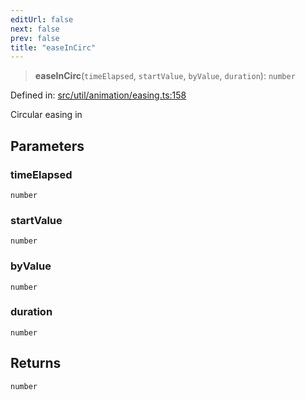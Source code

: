 ```yaml
---
editUrl: false
next: false
prev: false
title: "easeInCirc"
---
```


> **easeInCirc**(`timeElapsed`, `startValue`, `byValue`, `duration`): `number`

Defined in: [src/util/animation/easing.ts:158](https://github.com/fabricjs/fabric.js/blob/8748628df7e9de00ba77413bfc3ad9e9fe9d4f30/src/util/animation/easing.ts#L158)

Circular easing in

## Parameters

### timeElapsed

`number`

### startValue

`number`

### byValue

`number`

### duration

`number`

## Returns

`number`
